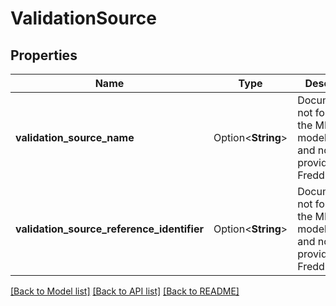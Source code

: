 # ValidationSource

## Properties

Name | Type | Description | Notes
------------ | ------------- | ------------- | -------------
**validation_source_name** | Option<**String**> | Documentation not found in the MISMO model viewer and not provided by Freddie Mac. | 
**validation_source_reference_identifier** | Option<**String**> | Documentation not found in the MISMO model viewer and not provided by Freddie Mac. | 

[[Back to Model list]](../README.md#documentation-for-models) [[Back to API list]](../README.md#documentation-for-api-endpoints) [[Back to README]](../README.md)


